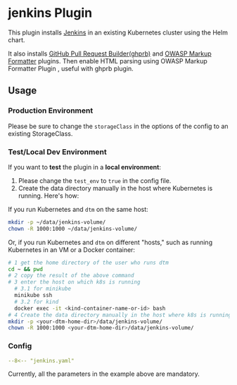 # jenkins Plugin

This plugin installs [Jenkins](https://jenkins.io) in an existing Kubernetes cluster using the Helm chart.

It also installs [GitHub Pull Request Builder(ghprb)](https://plugins.jenkins.io/ghprb/) and [OWASP Markup Formatter](https://plugins.jenkins.io/antisamy-markup-formatter/) plugins. Then enable HTML parsing using OWASP Markup Formatter Plugin , useful with ghprb plugin.

## Usage

### Production Environment

Please be sure to change the `storageClass` in the options of the config to an existing StorageClass.

### Test/Local Dev Environment

If you want to **test** the plugin in a **local environment**:

1. Please change the `test_env` to `true` in the config file.
2. Create the data directory manually in the host where Kubernetes is running. Here's how:

If you run Kubernetes and `dtm` on the same host:

```bash
mkdir -p ~/data/jenkins-volume/
chown -R 1000:1000 ~/data/jenkins-volume/
```

Or, if you run Kubernetes and `dtm` on different "hosts," such as running Kubernetes in an VM or a Docker container:

```bash
# 1 get the home directory of the user who runs dtm
cd ~ && pwd
# 2 copy the result of the above command
# 3 enter the host on which k8s is running
  # 3.1 for minikube
  minikube ssh
  # 3.2 for kind
  docker exec -it <kind-container-name-or-id> bash
# 4 Create the data directory manually in the host where k8s is running:
mkdir -p <your-dtm-home-dir>/data/jenkins-volume/
chown -R 1000:1000 <your-dtm-home-dir>/data/jenkins-volume/
```

### Config

```yaml
--8<-- "jenkins.yaml"
```

Currently, all the parameters in the example above are mandatory.
